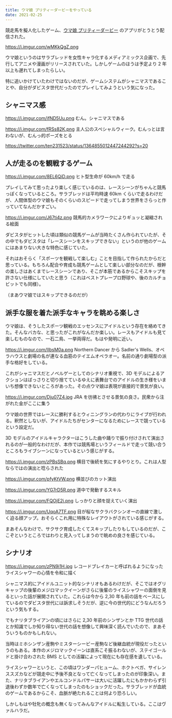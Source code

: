 ```yaml
---
title: ウマ娘 プリティーダービーをやっている
date: 2021-02-25
---
```


競走馬を擬人化したゲーム、[ウマ娘 プリティーダービー](https://umamusume.jp/) のアプリがとうとう配信された。

https://i.imgur.com/wMKkQgZ.png

ウマ娘というのはサラブレッドを女性キャラ化するメディアミックス企画で、先行してアニメや漫画がリリースされていた。しかしゲームのほうは予定より 2 年以上も遅れてしまったらしい。

特に追いかけていたわけではないのだが、ゲームシステムがシャニマスであることや、自分がダビスタ世代だったのでプレイしてみようという気になった。

## シャニマス感

https://i.imgur.com/ifND5Uu.png
むん。シャニマスである

https://i.imgur.com/fRSs82K.png
主人公のスペシャルウィーク。むんっとは言わないが、むんっ的ポーズをとる

https://twitter.com/ten231523/status/1364855012447244292?s=20

## 人が走るのを観戦するゲーム

https://i.imgur.com/8EL6QiD.png
ヒト型生命が 60km/h で走る

プレイしてみて思ったより楽しく感じているのは、レースシーンがちゃんと競馬っぽくなっているところ。サラブレッドは平均時速 60km くらいで走るわけだが、人間体型のウマ娘もそのくらいのスピードで走ってしまう世界をさらっと作っていてなんだかすごい。

https://i.imgur.com/J67ti4z.png
競馬的カメラワークによりギュッと凝縮される絵面

ダビスタがヒットした頃は類似の競馬ゲームが当時たくさん作られていたが、その中でもダビスタは「レースシーンをスキップできない」というのが他のゲームにはあまりない大きな特色に感じていた。

それはおそらく「スポーツを観戦して楽しむ」ことを目指して作られたからだと思っている。もちろん配合や育成も競馬ゲームとして楽しい部分なのだが、根幹の楽しさはあくまでレースシーンであり、そこが本筋であるからこそスキップを許さない仕様にしていたと思う（これはベストプレープロ野球や、後のカルチョビットでも同様）。

（まあウマ娘ではスキップできるのだが）

## 派手な服を着た派手なキャラを眺める楽しさ

ウマ娘は、そうしたスポーツ観戦のエッセンスにアイドルという存在を絡めてきた。そんなバカな、と思ったがこれがなんだか楽しい。レースもアイドルも見て楽しむものなので、一石二鳥、一挙両得だ。もはや発明に近い。

https://i.imgur.com/lIbsM0a.png
Northern Dancer から Sadler's Wells、オペラハウスと劇場の名が連なる血筋のテイエムオペラオー。名前の通り劇場型の派手な格好をしている。

これがシャニマスだとノベルゲーとしてのシナリオ重視で、3D モデルによるアクションはばっさりと切り捨てているゆえに表舞台でのアイドルの生き様をいまいち想像できないところがあった。その点ウマ娘は表現が直接的で景気が良い。

https://i.imgur.com/Dju07Z4.jpg
JRA を彷彿とさせる景気の良さ。民衆から注がれた金がここに集う

ウマ娘の世界ではレースに勝利するとウィニングランの代わりにライブが行われる。釈然としないが、アイドルたちがセンターになるためにレースで競っているという設定だ。

3D モデルのアイドルキャラクターはこうした曲や踊りで振り付けされて演出されるのが一般的なわけだが、本作では競馬場というフィールドで走って競い合うところもライブシーンになっているという感じがする。

https://i.imgur.com/zPBsSBq.png
横目で後続を気にするやりとり。これは人型ならではの演出と唸らされた

https://i.imgur.com/pfyKtVW.png
横並びのカット演出

https://i.imgur.com/YG7rD5R.png
道中で発動するスキル

https://i.imgur.com/FQOjE2j.png
しっかりと顔を捉えていく演出

https://i.imgur.com/UqoA7TF.png
目が桜なサクラバクシンオーの直線で激しく迫る顔アップ。おそらくこれ用に特殊なレイアウトがされている感じがする。

まあそんなわけで、サクサク育成したくてスキップしたりもしているのだが、ここぞというところではわりと見入ってしまうので眺めの良さを感じている。

## シナリオ

https://i.imgur.com/zPN9i1H.jpg
レコードブレイカーと呼ばれるようになったライスシャワーの心情を令和に描く

シャニマス的にアイドルユニット的なシナリオもあるわけだが、そこではオグリキャップの後輩のメジロマックイーンがさらに後輩のライスシャワーの面倒を見るといった話が展開されていた。これらは今から 2,30 年も前の話をベースにしているのでダビスタ世代には訴求しそうだが、逆に今の世代的にどうなんだろうという気もする。

でもナリタブライアンの頃にはさらに 2,30 年前のシンザンとか TTG 世代の話とか知識でしか知り得ない世代の話を想像して興味深く読んでいたので、まあそういうものかもしれない。

当時はミホシンザン産駒やミスターシービー産駒など後継血統が現役だったというのもある。本作のメジロマックイーンは直系こそ振るわないが、ステイゴールドと掛け合わされた BMS としての活躍によって現在にも存在感を遺している。

ライスシャワーというと、この頃はワンダーパヒューム、ホクトベガ、サイレンススズカなどが競走中に予後不良となって亡くなってしまったのが印象深い。また、ナリタブライアンやエルコンドルパサーは大いに活躍したにもかかわらず引退後わずか数年で亡くなってしまったのもショックだった。サラブレッドが血統のゲームであるからこそ、血脈が絶たれることは何より恐ろしい。

しかしもはや牡牝の概念も無くなってみんなアイドルに転生している。ここはヴァルハラだ。
